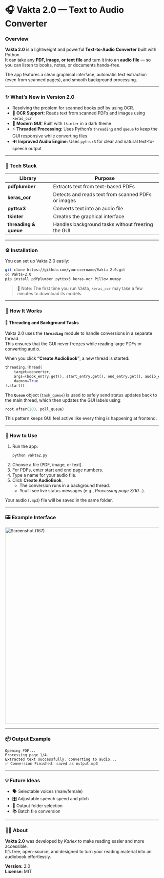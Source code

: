 # 🎧 Vakta 2.0 — Text to Audio Converter

### Overview  
**Vakta 2.0** is a lightweight and powerful **Text-to-Audio Converter** built with Python.  
It can take any **PDF, image, or text file** and turn it into an **audio file** — so you can listen to books, notes, or documents hands-free.  

The app features a clean graphical interface, automatic text extraction (even from scanned pages), and smooth background processing.

---

### ✨ What’s New in Version 2.0
- Resolving the problem for scanned books pdf by using OCR.
- 🧠 **OCR Support:** Reads text from scanned PDFs and images using `keras_ocr`  
- 🎨 **Modern GUI:** Built with `tkinter` in a dark theme  
- ⚡ **Threaded Processing:** Uses Python’s `threading` and `queue` to keep the GUI responsive while converting files  
- 🔊 **Improved Audio Engine:** Uses `pyttsx3` for clear and natural text-to-speech output  

---

### 🧰 Tech Stack

| Library | Purpose |
|----------|----------|
| **pdfplumber** | Extracts text from text-based PDFs |
| **keras_ocr** | Detects and reads text from scanned PDFs or images |
| **pyttsx3** | Converts text into an audio file |
| **tkinter** | Creates the graphical interface |
| **threading & queue** | Handles background tasks without freezing the GUI |

---

### ⚙️ Installation
You can set up Vakta 2.0 easily:

```bash
git clone https://github.com/yourusername/Vakta-2.0.git
cd Vakta-2.0
pip install pdfplumber pyttsx3 keras-ocr Pillow numpy
```

> 🧩 Note: The first time you run Vakta, `keras_ocr` may take a few minutes to download its models.

---

### 🚀 How It Works

#### 🧵 **Threading and Background Tasks**
Vakta 2.0 uses the **`threading`** module to handle conversions in a separate thread.  
This ensures that the GUI never freezes while reading large PDFs or converting audio.

When you click **“Create AudioBook”**, a new thread is started:
```python
threading.Thread(
    target=converter,
    args=(book_entry.get(), start_entry.get(), end_entry.get(), audio_entry.get(), task_queue),
    daemon=True
).start()
```

The **`Queue`** object (`task_queue`) is used to safely send status updates back to the main thread, which then updates the GUI labels using:
```python
root.after(200, poll_queue)
```
This pattern keeps GUI feel active like every thing is happening at frontend.

---

### 🚀 How to Use
1. Run the app:
   ```bash
   python vakta2.py
   ```
2. Choose a file (PDF, image, or text).  
3. For PDFs, enter start and end page numbers.  
4. Type a name for your audio file.  
5. Click **Create AudioBook**.  
   - The conversion runs in a background thread.  
   - You’ll see live status messages (e.g., *Processing page 3/10...*).  

Your audio (`.mp3`) file will be saved in the same folder.

---

### 🖼️ Example Interface
<img width="907" height="643" alt="Screenshot (167)" src="https://github.com/user-attachments/assets/6816ac36-5eb4-42fb-bf5f-4048fd5dac2a" />


---

### 📦 Output Example
```
Opening PDF...
Processing page 1/4...
Extracted text successfully, converting to audio...
✅ Conversion Finished: saved as output.mp3
```

---

### 💡 Future Ideas
- 🗣️ Selectable voices (male/female)
- 🎛️ Adjustable speech speed and pitch
- 📁 Output folder selection
- 📚 Batch file conversion

---

### 👨‍💻 About
**Vakta 2.0** was developed by *Karlex* to make reading easier and more accessible.  
It’s free, open-source, and designed to turn your reading material into an audiobook effortlessly.

**Version:** 2.0  
**License:** MIT  
